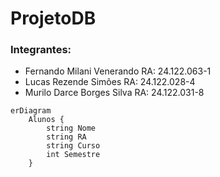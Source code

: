 # ProjetoDB
### Integrantes:  
- Fernando Milani Venerando RA: 24.122.063-1<br>
- Lucas Rezende Simões RA: 24.122.028-4<br>
- Murilo Darce Borges Silva RA: 24.122.031-8

```mermaid
erDiagram
    Alunos {
        string Nome
        string RA
        string Curso
        int Semestre
    }

```
